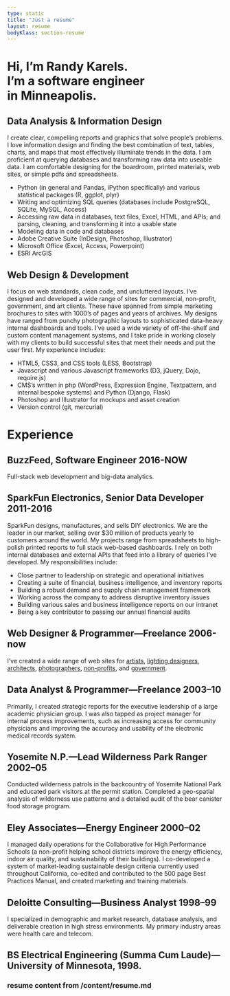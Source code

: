 ```yaml
---
type: static
title: "Just a resume"
layout: resume
bodyKlass: section-resume
---
```


<h1 class="headline">Hi, I’m <span class="text-black">Randy Karels</span>.<br>I’m a software engineer <br>in Minneapolis.</h1>

## Data Analysis &amp; Information Design

I create clear, compelling reports and graphics that solve people’s problems. I love information design and finding the best combination of text, tables, charts, and maps that most effectively illuminate trends in the data. I am proficient at querying databases and transforming raw data into useable data. I am comfortable designing for the boardroom, printed materials, web sites, or simple pdfs and spreadsheets.


* Python (in general and Pandas, iPython specifically) and various statistical packages (R, ggplot, plyr)
* Writing and optimizing SQL queries (databases include PostgreSQL, SQLite, MySQL, Access)
* Accessing raw data in databases, text files, Excel, HTML, and APIs; and parsing, cleaning, and transforming it into a usable state
* Modeling data in code and databases
* Adobe Creative Suite (InDesign, Photoshop, Illustrator)
* Microsoft Office (Excel, Access, Powerpoint)
* ESRI ArcGIS

## Web Design &amp; Development

I focus on web standards, clean code, and uncluttered layouts. I’ve designed and developed a wide range of sites for commercial, non-profit, government, and art clients. These have spanned from simple marketing brochures to sites with 1000’s of pages and years of archives. My designs have ranged from punchy photographic layouts to sophisticated data-heavy internal dashboards and tools. I’ve used a wide variety of off-the-shelf and custom content management systems, and I take pride in working closely with my clients to build successful sites that meet their needs and put the user first. My experience includes:

* HTML5, CSS3, and CSS tools (LESS, Bootstrap)
* Javascript and various Javascript frameworks (D3, jQuery, Dojo, require.js)
* CMS’s written in php (WordPress, Expression Engine, Textpattern, and internal bespoke systems) and Python (Django, Flask)
* Photoshop and Illustrator for mockups and asset creation
* Version control (git, mercurial)



# Experience

## BuzzFeed, Software Engineer <span>2016-NOW</span>

Full-stack web development and big-data analytics.


## SparkFun Electronics, Senior Data Developer <span>2011-2016</span>

SparkFun designs, manufactures, and sells DIY electronics. We are the leader in our market, selling over $30 million of products yearly to customers around the world. My projects range from spreadsheets to high-polish printed reports to full stack web-based dashboards. I rely on both internal databases and external APIs that feed into a library of queries I’ve developed. My responsibilities include:</p>

<ul>
<li>Close partner to leadership on strategic and operational initiatives</li>
<li>Creating a suite of financial, business intelligence, and inventory reports</li>
<li>Building a robust demand and supply chain management framework</li>
<li>Working across the company to address disruptive inventory issues</li>
<li>Building various sales and business intelligence reports on our intranet</li>
<li>Being a key contributor to passing our annual financial audits</li>
</ul>

## Web Designer &amp; Programmer—Freelance <span>2006-now</span>

I’ve created a wide range of web sites for <a href="http://ananyadancetheatre.org">artists</a>, <a href="http://oculuslightstudio.com">lighting designers</a>, <a href="http://researchdesignoffice.com">architects</a>, <a href="http://lincolnelse.com">photographers</a>, <a href="http://wildlinkprogram.org">non-profits</a>, and <a href="http://sierrawild.gov">government</a>.

## Data Analyst &amp; Programmer—Freelance <span>2003–10</span>

Primarily, I created strategic reports for the executive leadership of a large academic physician group. I was also tapped as project manager for internal process improvements, such as increasing access for community physicians and improving the accuracy and usability of the electronic medical records system.

## Yosemite N.P.—Lead Wilderness Park Ranger <span>2002–05</span>

Conducted wilderness patrols in the backcountry of Yosemite National Park and educated park visitors at the permit station. Completed a geo-spatial analysis of wilderness use patterns and a detailed audit of the bear canister food storage program.

## Eley Associates—Energy Engineer <span>2000–02</span>

I managed daily operations for the Collaborative for High Performance Schools (a non-profit helping school districts improve the energy efficiency, indoor air quality, and sustainability of their buildings). I co-developed a system of market-leading sustainable design criteria currently used throughout California, co-edited and contributed to the 500 page Best Practices Manual, and created marketing and training materials.

## Deloitte Consulting—Business Analyst <span>1998–99</span>

I specialized in demographic and market research, database analysis, and deliverable creation in high stress environments. My primary industry areas were health care and telecom.


## BS Electrical Engineering (Summa Cum Laude)—University of Minnesota, 1998.


### resume content from /content/resume.md
